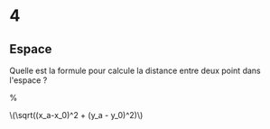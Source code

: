 # 4

## Espace

Quelle est la formule pour calcule la distance entre deux point dans l'espace ?

%

\\(\sqrt((x_a-x_0)^2 + (y_a - y_0)^2)\\)
